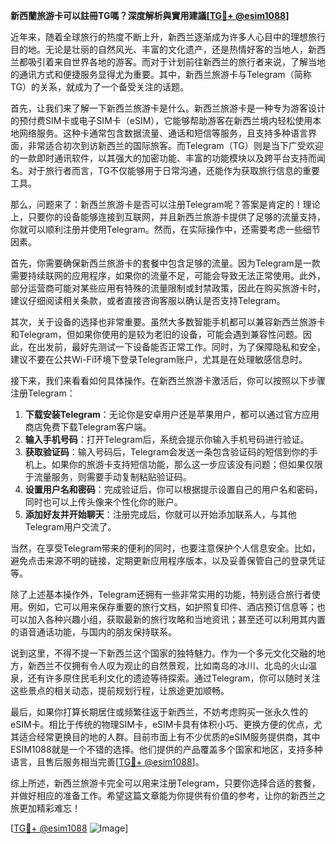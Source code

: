 **新西蘭旅游卡可以註冊TG嗎？深度解析與實用建議[[TG💪+ @esim1088](https://t.me/s/esim1088)]**

近年来，随着全球旅行的热度不断上升，新西兰逐渐成为许多人心目中的理想旅行目的地。无论是壮丽的自然风光、丰富的文化遗产，还是热情好客的当地人，新西兰都吸引着来自世界各地的游客。而对于计划前往新西兰的旅行者来说，了解当地的通讯方式和便捷服务显得尤为重要。其中，新西兰旅游卡与Telegram（简称TG）的关系，就成为了一个备受关注的话题。

首先，让我们来了解一下新西兰旅游卡是什么。新西兰旅游卡是一种专为游客设计的预付费SIM卡或电子SIM卡（eSIM），它能够帮助游客在新西兰境内轻松使用本地网络服务。这种卡通常包含数据流量、通话和短信等服务，且支持多种语言界面，非常适合初次到访新西兰的国际旅客。而Telegram（TG）则是当下广受欢迎的一款即时通讯软件，以其强大的加密功能、丰富的功能模块以及跨平台支持而闻名。对于旅行者而言，TG不仅能够用于日常沟通，还能作为获取旅行信息的重要工具。

那么，问题来了：新西兰旅游卡是否可以注册Telegram呢？答案是肯定的！理论上，只要你的设备能够连接到互联网，并且新西兰旅游卡提供了足够的流量支持，你就可以顺利注册并使用Telegram。然而，在实际操作中，还需要考虑一些细节因素。

首先，你需要确保新西兰旅游卡的套餐中包含足够的流量。因为Telegram是一款需要持续联网的应用程序，如果你的流量不足，可能会导致无法正常使用。此外，部分运营商可能对某些应用有特殊的流量限制或封禁政策，因此在购买旅游卡时，建议仔细阅读相关条款，或者直接咨询客服以确认是否支持Telegram。

其次，关于设备的选择也非常重要。虽然大多数智能手机都可以兼容新西兰旅游卡和Telegram，但如果你使用的是较为老旧的设备，可能会遇到兼容性问题。因此，在出发前，最好先测试一下设备能否正常工作。同时，为了保障隐私和安全，建议不要在公共Wi-Fi环境下登录Telegram账户，尤其是在处理敏感信息时。

接下来，我们来看看如何具体操作。在新西兰旅游卡激活后，你可以按照以下步骤注册Telegram：

1. **下载安装Telegram**：无论你是安卓用户还是苹果用户，都可以通过官方应用商店免费下载Telegram客户端。
2. **输入手机号码**：打开Telegram后，系统会提示你输入手机号码进行验证。
3. **获取验证码**：输入号码后，Telegram会发送一条包含验证码的短信到你的手机上。如果你的旅游卡支持短信功能，那么这一步应该没有问题；但如果仅限于流量服务，则需要手动复制粘贴验证码。
4. **设置用户名和密码**：完成验证后，你可以根据提示设置自己的用户名和密码，同时也可以上传头像来个性化你的账户。
5. **添加好友并开始聊天**：注册完成后，你就可以开始添加联系人，与其他Telegram用户交流了。

当然，在享受Telegram带来的便利的同时，也要注意保护个人信息安全。比如，避免点击来源不明的链接，定期更新应用程序版本，以及妥善保管自己的登录凭证等。

除了上述基本操作外，Telegram还拥有一些非常实用的功能，特别适合旅行者使用。例如，它可以用来保存重要的旅行文档，如护照复印件、酒店预订信息等；也可以加入各种兴趣小组，获取最新的旅行攻略和当地资讯；甚至还可以利用其内置的语音通话功能，与国内的朋友保持联系。

说到这里，不得不提一下新西兰这个国家的独特魅力。作为一个多元文化交融的地方，新西兰不仅拥有令人叹为观止的自然景观，比如南岛的冰川、北岛的火山温泉，还有许多原住民毛利文化的遗迹等待探索。通过Telegram，你可以随时关注这些景点的相关动态，提前规划行程，让旅途更加顺畅。

最后，如果你打算长期居住或频繁往返于新西兰，不妨考虑购买一张永久性的eSIM卡。相比于传统的物理SIM卡，eSIM卡具有体积小巧、更换方便的优点，尤其适合经常更换目的地的人群。目前市面上有不少优质的eSIM服务提供商，其中ESIM1088就是一个不错的选择。他们提供的产品覆盖多个国家和地区，支持多种语言，且售后服务相当完善[[TG💪+ @esim1088](https://t.me/s/esim1088)]。

综上所述，新西兰旅游卡完全可以用来注册Telegram，只要你选择合适的套餐，并做好相应的准备工作。希望这篇文章能为你提供有价值的参考，让你的新西兰之旅更加精彩难忘！

[[TG💪+ @esim1088](https://t.me/s/esim1088) ![Image](https://i.postimg.cc/4NQfJmqS/Snipaste-2025-05-13-00-14-12.png)]